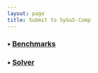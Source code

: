 ```yaml
---
layout: page
title: Submit to SyGuS-Comp
---
```


<h3>&bullet; <a href="benchmarks">Benchmarks</a></h3>

<h3>&bullet; <a href="solver">Solver</a></h3>
